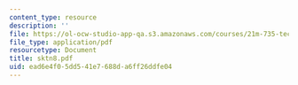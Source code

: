 ```yaml
---
content_type: resource
description: ''
file: https://ol-ocw-studio-app-qa.s3.amazonaws.com/courses/21m-735-technical-design-scenery-mechanisms-and-special-effects-spring-2004/ead6e4f05dd541e7688da6ff26ddfe04_sktn8.pdf
file_type: application/pdf
resourcetype: Document
title: sktn8.pdf
uid: ead6e4f0-5dd5-41e7-688d-a6ff26ddfe04
---
```


